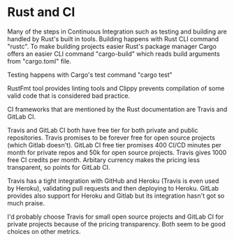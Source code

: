 # Rust and CI

Many of the steps in Continuous Integration such as testing and building are handled by Rust's built in tools. Building happens with Rust CLI command "rustc". To make building projects easier Rust's package manager Cargo offers an easier CLI command "cargo-build" which reads build arguments from "cargo.toml" file.

Testing happens with Cargo's test command "cargo test"

RustFmt tool provides linting tools and Clippy prevents compilation of some valid code that is considered bad practice.

CI frameworks that are mentioned by the Rust documentation are Travis and GitLab CI.

Travis and GitLab CI both have free tier for both private and public repositories. Travis promises to be forever free for open source projects (which Gitlab doesn't). GitLab CI free tier promises 400 CI/CD minutes per month for private repos and 50k for open source projects. Travis gives 1000 free CI credits per month. Arbitary currency makes the pricing less transparent, so points for GitLab CI.

Travis has a tight integration with GitHub and Heroku (Travis is even used by Heroku), validating pull requests and then deploying to Heroku. GitLab provides also support for Heroku and Gitlab but its integration hasn't got so much praise.

I'd probably choose Travis for small open source projects and GitLab CI for private projects because of the pricing transparency. Both seem to be good choices on other metrics.